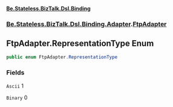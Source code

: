 #### [Be.Stateless.BizTalk.Dsl.Binding](README.md 'README')
### [Be.Stateless.BizTalk.Dsl.Binding.Adapter](Be.Stateless.BizTalk.Dsl.Binding.Adapter.md 'Be.Stateless.BizTalk.Dsl.Binding.Adapter').[FtpAdapter](FtpAdapter.md 'Be.Stateless.BizTalk.Dsl.Binding.Adapter.FtpAdapter')

## FtpAdapter.RepresentationType Enum

```csharp
public enum FtpAdapter.RepresentationType
```
### Fields

<a name='Be.Stateless.BizTalk.Dsl.Binding.Adapter.FtpAdapter.RepresentationType.Ascii'></a>

`Ascii` 1

<a name='Be.Stateless.BizTalk.Dsl.Binding.Adapter.FtpAdapter.RepresentationType.Binary'></a>

`Binary` 0